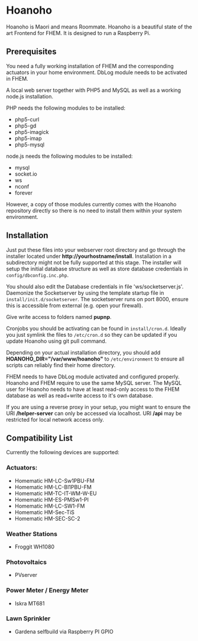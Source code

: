 # Hoanoho
Hoanoho is Maori and means Roommate. Hoanoho is a beautiful state of the art Frontend for FHEM.
It is designed to run a Raspberry Pi.


## Prerequisites

You need a fully working installation of FHEM and the corresponding actuators in your home environment.
DbLog module needs to be activated in FHEM.

A local web server together with PHP5 and MySQL as well as a working node.js installation.

PHP needs the following modules to be installed:

* php5-curl
* php5-gd
* php5-imagick
* php5-imap
* php5-mysql

node.js needs the following modules to be installed:

* mysql
* socket.io
* ws
* nconf
* forever

However, a copy of those modules currently comes with the Hoanoho repository directly so there is no need to install them within your system environment.

## Installation
Just put these files into your webserver root directory and go through the installer located under **http://yourhostname/install**.
Installation in a subdirectory might not be fully supported at this stage.
The installer will setup the initial database structure as well as store database credentials in `config/dbconfig.inc.php`.

You should also edit the Database credentials in file 'ws/socketserver.js'.
Daemonize the Socketserver by using the template startup file in `install/init.d/socketserver`.
The socketserver runs on port 8000, ensure this is accessible from external (e.g. open your firewall).

Give write access to folders named **pupnp**.

Cronjobs you should be activating can be found in `install/cron.d`. Ideally you just symlink the files to `/etc/cron.d` so they can be updated if you update Hoanoho using git pull command.

Depending on your actual installation directory, you should add **HOANOHO_DIR="/var/www/hoanoho"** to `/etc/environment` to ensure all scripts can reliably find their home directory.

FHEM needs to have DbLog module activated and configured properly.
Hoanoho and FHEM require to use the same MySQL server. The MySQL user for Hoanoho needs to have at least read-only access to the FHEM database as well as read+write access to it's own database.

If you are using a reverse proxy in your setup, you might want to ensure the URI **/helper-server** can only be accessed via localhost. URI **/api** may be restricted for local network access only.

## Compatibility List

Currently the following devices are supported:

### Actuators:
* Homematic HM-LC-Sw1PBU-FM
* Homematic HM-LC-Bl1PBU-FM
* Homematic HM-TC-IT-WM-W-EU
* Homematic HM-ES-PMSw1-Pl
* Homematic HM-LC-SW1-FM
* Homematic HM-Sec-TiS
* Homematic HM-SEC-SC-2

### Weather Stations
* Froggit WH1080

### Photovoltaics
* PVserver

### Power Meter / Energy Meter
* Iskra MT681

### Lawn Sprinkler
* Gardena selfbuild via Raspberry PI GPIO
